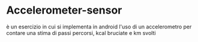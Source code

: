 # Accelerometer-sensor
è un esercizio in cui si implementa in android l'uso di un accelerometro per contare una stima di passi percorsi, kcal bruciate e km svolti
